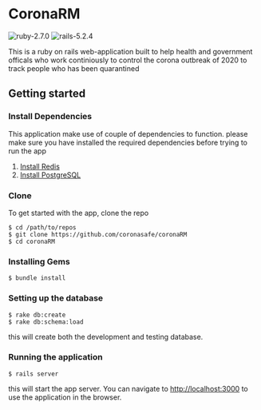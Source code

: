 
# CoronaRM  
![ruby-2.7.0](https://img.shields.io/badge/Ruby-v2.7.0-green.svg) ![rails-5.2.4](https://img.shields.io/badge/Rails-v6.0.2-brightgreen.svg)   
  
This is a ruby on rails web-application built to help health and government officals who work continiously to control the corona outbreak of 2020   to track people who has been quarantined

## Getting started

### Install Dependencies
This application make use of couple of dependencies to function. please make sure you have installed the required dependencies before trying to run the app

 1. [Install Redis](https://redis.io/topics/quickstart)
 2. [Install PostgreSQL](https://www.postgresqltutorial.com/install-postgresql/)
 
 
### Clone
To get started with the app, clone the repo 
```
$ cd /path/to/repos
$ git clone https://github.com/coronasafe/coronaRM
$ cd coronaRM
```

### Installing Gems

```
$ bundle install
```

### Setting up the database
```
$ rake db:create
$ rake db:schema:load
```

this will create both the development and testing database.

### Running the application

```
$ rails server
```

this will start the app server. You can navigate to [http://localhost:3000](http://localhost:3000) to use the application in the browser.
